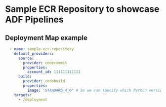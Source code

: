 # Sample ECR Repository to showcase ADF Pipelines

## Deployment Map example

```yaml
  - name: sample-ecr-repository
    default_providers:
      source:
        provider: codecommit
        properties:
          account_id: 111111111111
      build:
        provider: codebuild
        properties:
          image: "STANDARD_4_0" # So we can specify which Python version we need
    targets:
      - /deployment
```
